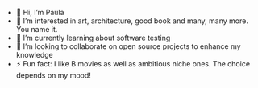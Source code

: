 - 👋 Hi, I’m Paula
- 👀 I’m interested in art, architecture, good book and many, many more. You name it.
- 🌱 I’m currently learning about software testing
- 💞️ I’m looking to collaborate on open source projects to enhance my knowledge
- ⚡ Fun fact: I like B movies as well as ambitious niche ones. The choice depends on my mood!

<!---
PaulaHum/PaulaHum is a ✨ special ✨ repository because its `README.md` (this file) appears on your GitHub profile.
You can click the Preview link to take a look at your changes.
--->
